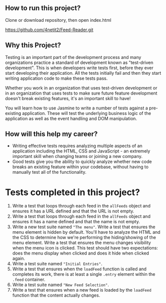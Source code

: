 ## How to run this project?

Clone or download repository, then open index.html

 https://github.com/4netit2/Feed-Reader.git


## Why this Project?

Testing is an important part of the development process and many organizations practice a standard of development known as "test-driven development". This is when developers write tests first, before they ever start developing their application. All the tests initially fail and then they start writing application code to make these tests pass.

Whether you work in an organization that uses test-driven development or in an organization that uses tests to make sure future feature development doesn't break existing features, it's an important skill to have!

You will learn how to use Jasmine to write a number of tests against a pre-existing application. These will test the underlying business logic of the application as well as the event handling and DOM manipulation.


## How will this help my career?

* Writing effective tests requires analyzing multiple aspects of an application including the HTML, CSS and JavaScript - an extremely important skill when changing teams or joining a new company.
* Good tests give you the ability to quickly analyze whether new code breaks an existing feature within your codebase, without having to manually test all of the functionality.


# Tests completed in this project?

1. Write a test that loops through each feed in the `allFeeds` object and ensures it has a URL defined and that the URL is not empty.
2. Write a test that loops through each feed in the `allFeeds` object and ensures it has a name defined and that the name is not empty.
3. Write a new test suite named `"The menu"`.
   Write a test that ensures the menu element is hidden by default. You'll have to analyze the HTML and the CSS to determine how we're performing the hiding/showing of the menu element.
   Write a test that ensures the menu changes visibility when the menu icon is clicked. This test should have two expectations: does the menu display when clicked and does it hide when clicked again.
4. Write a test suite named `"Initial Entries"`.
5. Write a test that ensures when the `loadFeed` function is called and completes its work, there is at least a single `.entry` element within the `.feed` container.
6. Write a test suite named `"New Feed Selection"`.
7. Write a test that ensures when a new feed is loaded by the `loadFeed` function that the content actually changes.

